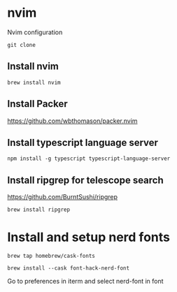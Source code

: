 # nvim
Nvim configuration

```
git clone 

```

## Install nvim 
`brew install nvim`

## Install Packer

https://github.com/wbthomason/packer.nvim

## Install typescript language server

`npm install -g typescript typescript-language-server`

## Install ripgrep for telescope search

https://github.com/BurntSushi/ripgrep

`brew install ripgrep`

# Install and setup nerd fonts 

`brew tap homebrew/cask-fonts`

`brew install --cask font-hack-nerd-font`

Go to preferences in iterm and select nerd-font in font
